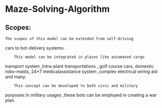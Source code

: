 # Maze-Solving-Algorithm

## Scopes:

    The scopes of this model can be extended from self-driving
cars to bot-delivery systems.

		This model can be integrated in places like automated cargo
transport  system ,Intra-plant transportations , golf course cars,
domestic robo-maids, 24*7 medicalassistance system ,complex
electrical wiring aid and many.

		This concept can be developed to both civic and military
purposes.In military usages ,these bots can be employed in creating a
war plan.
		


